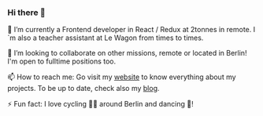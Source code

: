 ### Hi there 👋
🔭 I’m currently a Frontend developer in React / Redux at 2tonnes in remote. I´m also a teacher assistant at Le Wagon from times to times.

👯 I’m looking to collaborate on other missions, remote or located in Berlin! I'm open to fulltime positions too.

📫 How to reach me:
  Go visit my [website](https://juliette.hoisnard.fr/) to know everything about my projects.
  To be up to date, check also my [blog](https://juliette.hoisnard.fr/blog/).
 
 ⚡ Fun fact: I love cycling 🚴‍♀️ around Berlin and dancing 💃!


<!--
**JulietteHoisnard/JulietteHoisnard** is a ✨ _special_ ✨ repository because its `README.md` (this file) appears on your GitHub profile.

- 🔭 I’m currently working on as a Frontend developer in React.js at 2tonnes!
- 🌱 I’m currently developing ...
- 👯 I’m looking to collaborate on ...
- 🤔 I’m looking for help with ...
- 💬 Ask me about ...

- 😄 Pronouns: ...
- ⚡ Fun fact: ...
-->
